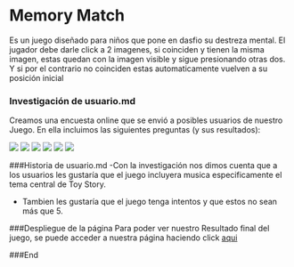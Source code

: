 # Memory Match

Es un juego diseñado para niños que pone en dasfio su destreza mental.
El jugador debe darle click a 2 imagenes, si coinciden y tienen la
misma imagen, estas quedan con la imagen visible y sigue
presionando otras dos. Y si por el contrario no coinciden estas
automaticamente vuelven a su posición inicial

### Investigación de usuario.md

Creamos una encuesta online que se envió a posibles usuarios de nuestro Juego. En ella incluimos las siguientes preguntas (y sus resultados):

![]([https://nam12.safelinks.protection.outlook.com/?url=https%3A%2F%2Fi.ibb.co%2FSQjg2GY%2FUsuario.png&data=05%7C01%7C%7Cacc96a6cbd1c4b9ca49f08da8628041e%7C84df9e7fe9f640afb435aaaaaaaaaaaa%7C1%7C0%7C637969803668342297%7CUnknown%7CTWFpbGZsb3d8eyJWIjoiMC4wLjAwMDAiLCJQIjoiV2luMzIiLCJBTiI6Ik1haWwiLCJXVCI6Mn0%3D%7C3000%7C%7C%7C&sdata=qyhLDQRuMHBKBCynpnvWcN85YtfRKDe2MmEmujSWYBs%3D&reserved=0)
![](https://nam12.safelinks.protection.outlook.com/?url=https%3A%2F%2Fi.ibb.co%2FQjmb909%2FCaptura-de-Pantalla-2022-08-16-a-la-s-09-59-12.png&data=05%7C01%7C%7Cacc96a6cbd1c4b9ca49f08da8628041e%7C84df9e7fe9f640afb435aaaaaaaaaaaa%7C1%7C0%7C637969803668342297%7CUnknown%7CTWFpbGZsb3d8eyJWIjoiMC4wLjAwMDAiLCJQIjoiV2luMzIiLCJBTiI6Ik1haWwiLCJXVCI6Mn0%3D%7C3000%7C%7C%7C&sdata=uyHkYtQgXkYN9m%2ByzmSpdwEvbOFNZYPFoDKweG%2FC%2Bhs%3D&reserved=0)
![](https://nam12.safelinks.protection.outlook.com/?url=https%3A%2F%2Fi.ibb.co%2FhfxSJS4%2FCaptura-de-Pantalla-2022-08-16-a-la-s-09-58-50.png&data=05%7C01%7C%7Cacc96a6cbd1c4b9ca49f08da8628041e%7C84df9e7fe9f640afb435aaaaaaaaaaaa%7C1%7C0%7C637969803668342297%7CUnknown%7CTWFpbGZsb3d8eyJWIjoiMC4wLjAwMDAiLCJQIjoiV2luMzIiLCJBTiI6Ik1haWwiLCJXVCI6Mn0%3D%7C3000%7C%7C%7C&sdata=H1rxEJIlyzeEWAXTGg%2BBtF4ul70ud%2BU9ukq2rye5kA4%3D&reserved=0)
![](https://nam12.safelinks.protection.outlook.com/?url=https%3A%2F%2Fi.ibb.co%2Fp0pJG9V%2FCaptura-de-Pantalla-2022-08-16-a-la-s-09-58-22.png&data=05%7C01%7C%7Cacc96a6cbd1c4b9ca49f08da8628041e%7C84df9e7fe9f640afb435aaaaaaaaaaaa%7C1%7C0%7C637969803668342297%7CUnknown%7CTWFpbGZsb3d8eyJWIjoiMC4wLjAwMDAiLCJQIjoiV2luMzIiLCJBTiI6Ik1haWwiLCJXVCI6Mn0%3D%7C3000%7C%7C%7C&sdata=knvyRL6w6FWtxDrOoGivB7qtf5mzDMBoCbNucJj0hSs%3D&reserved=0)
![](https://nam12.safelinks.protection.outlook.com/?url=https%3A%2F%2Fi.ibb.co%2FH2TsnrX%2FCaptura-de-Pantalla-2022-08-16-a-la-s-09-57-51.png&data=05%7C01%7C%7Cacc96a6cbd1c4b9ca49f08da8628041e%7C84df9e7fe9f640afb435aaaaaaaaaaaa%7C1%7C0%7C637969803668342297%7CUnknown%7CTWFpbGZsb3d8eyJWIjoiMC4wLjAwMDAiLCJQIjoiV2luMzIiLCJBTiI6Ik1haWwiLCJXVCI6Mn0%3D%7C3000%7C%7C%7C&sdata=9g4Q1Usd%2BWWHYn%2B1r3etMQ1SvI5TL8MA2W1GtXQ2urk%3D&reserved=0)
![](https://nam12.safelinks.protection.outlook.com/?url=https%3A%2F%2Fi.ibb.co%2FtJYVxjD%2FCaptura-de-Pantalla-2022-08-16-a-la-s-09-57-23.png&data=05%7C01%7C%7Cacc96a6cbd1c4b9ca49f08da8628041e%7C84df9e7fe9f640afb435aaaaaaaaaaaa%7C1%7C0%7C637969803668342297%7CUnknown%7CTWFpbGZsb3d8eyJWIjoiMC4wLjAwMDAiLCJQIjoiV2luMzIiLCJBTiI6Ik1haWwiLCJXVCI6Mn0%3D%7C3000%7C%7C%7C&sdata=nW820rKP7%2FfHgRYj%2BEZa%2Fpv84oLkZlAqBdBzmLvNd5o%3D&reserved=0)

###Historia de usuario.md
-Con la investigación nos dimos cuenta que a los usuarios les gustaría que el juego incluyera musica especificamente el tema central de Toy Story.

- Tambien les gustaría que el juego tenga intentos y que estos no sean más que 5.

###Despliegue de la página
Para poder ver nuestro Resultado final del juego, se puede acceder a nuestra página haciendo click [aqui](https://nam12.safelinks.protection.outlook.com/?url=https%3A%2F%2Fpaulaamigo.github.io%2FSCL021-memory-match%2F&data=05%7C01%7C%7Cacc96a6cbd1c4b9ca49f08da8628041e%7C84df9e7fe9f640afb435aaaaaaaaaaaa%7C1%7C0%7C637969803668342297%7CUnknown%7CTWFpbGZsb3d8eyJWIjoiMC4wLjAwMDAiLCJQIjoiV2luMzIiLCJBTiI6Ik1haWwiLCJXVCI6Mn0%3D%7C3000%7C%7C%7C&sdata=MP7UJh8SztaokgF5J7A3vtVV25uMBm%2Bbl0m1vaJZaQ8%3D&reserved=0)

###End
